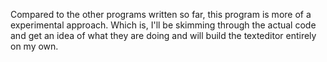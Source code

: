 Compared to the other programs written so far, this program is more of a experimental approach.
Which is, I'll be skimming through the actual code and get an idea of what they are doing and will build the texteditor entirely on my own.
